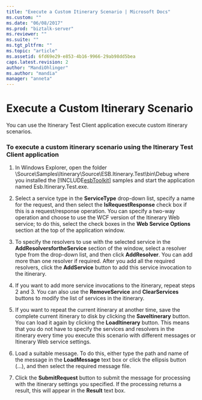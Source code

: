 ```yaml
---
title: "Execute a Custom Itinerary Scenario | Microsoft Docs"
ms.custom: ""
ms.date: "06/08/2017"
ms.prod: "biztalk-server"
ms.reviewer: ""
ms.suite: ""
ms.tgt_pltfrm: ""
ms.topic: "article"
ms.assetid: 6fd69e29-e853-4b16-9966-29ab98dd5bea
caps.latest.revision: 2
author: "MandiOhlinger"
ms.author: "mandia"
manager: "anneta"
---
```

# Execute a Custom Itinerary Scenario
You can use the Itinerary Test Client application execute custom itinerary scenarios.  
  
### To execute a custom itinerary scenario using the Itinerary Test Client application  
  
1.  In Windows Explorer, open the folder \Source\Samples\Itinerary\Source\ESB.Itinerary.Test\bin\Debug where you installed the [!INCLUDE[esbToolkit](../includes/esbtoolkit-md.md)] samples and start the application named Esb.Itinerary.Test.exe.  
  
2.  Select a service type in the **ServiceType** drop-down list, specify a name for the request, and then select the **IsRequestResponse** check box if this is a request/response operation. You can specify a two-way operation and choose to use the WCF version of the Itinerary Web service; to do this, select the check boxes in the **Web Service Options** section at the top of the application window.  
  
3.  To specify the resolvers to use with the selected service in the **AddResolversfortheService** section of the window, select a resolver type from the drop-down list, and then click **AddResolver**. You can add more than one resolver if required. After you add all the required resolvers, click the **AddService** button to add this service invocation to the itinerary.  
  
4.  If you want to add more service invocations to the itinerary, repeat steps 2 and 3. You can also use the **RemoveService** and **ClearServices** buttons to modify the list of services in the itinerary.  
  
5.  If you want to repeat the current itinerary at another time, save the complete current itinerary to disk by clicking the **SaveItinerary** button. You can load it again by clicking the **LoadItinerary** button. This means that you do not have to specify the services and resolvers in the itinerary every time you execute this scenario with different messages or Itinerary Web service settings.  
  
6.  Load a suitable message. To do this, either type the path and name of the message in the **LoadMessage** text box or click the ellipsis button (...), and then select the required message file.  
  
7.  Click the **SubmitRequest** button to submit the message for processing with the itinerary settings you specified. If the processing returns a result, this will appear in the **Result** text box.